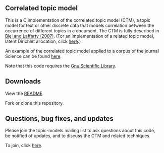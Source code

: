## Correlated topic model

This is a C implementation of the correlated topic model (CTM), a topic model for text or other discrete data that models correlation between the occurrence of different topics in a document. The CTM is fully described in [Blei and Lafferty (2007)](http://www.cs.columbia.edu/~blei/papers/BleiLafferty2007.pdf). (For an implementation of a related topic model, latent Dirichlet allocation, click [here]().)

An example of the correlated topic model applied to a corpus of the journal Science can be found [here](http://www.cs.cmu.edu/~lemur/science/).

Note that this code requires the [Gnu Scientific Library](http://www.gnu.org/software/gsl/).

## Downloads

View the [README](https://github.com/dblei/ctm-c/blob/master/README).

Fork or clone this repository.

## Questions, bug fixes, and updates

Please join the topic-models mailing list to ask questions about this code, be notified of updates, and to discuss the CTM and related techniques.

To join, click [here](https://lists.cs.princeton.edu/mailman/listinfo/topic-models).